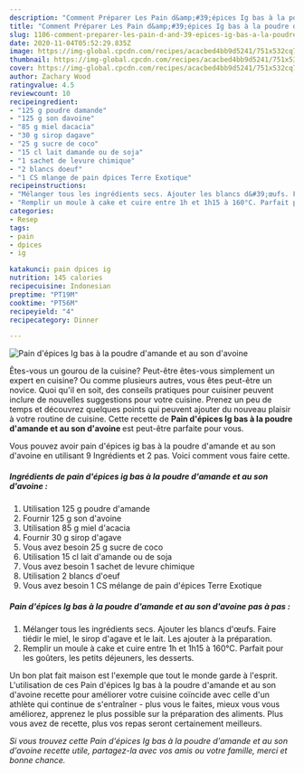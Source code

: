 ```yaml
---
description: "Comment Préparer Les Pain d&amp;#39;épices Ig bas à la poudre d&amp;#39;amande et au son d&amp;#39;avoine"
title: "Comment Préparer Les Pain d&amp;#39;épices Ig bas à la poudre d&amp;#39;amande et au son d&amp;#39;avoine"
slug: 1106-comment-preparer-les-pain-d-and-39-epices-ig-bas-a-la-poudre-d-and-39-amande-et-au-son-d-and-39-avoine
date: 2020-11-04T05:52:29.835Z
image: https://img-global.cpcdn.com/recipes/acacbed4bb9d5241/751x532cq70/pain-depices-ig-bas-a-la-poudre-damande-et-au-son-davoine-photo-principale-de-la-recette.jpg
thumbnail: https://img-global.cpcdn.com/recipes/acacbed4bb9d5241/751x532cq70/pain-depices-ig-bas-a-la-poudre-damande-et-au-son-davoine-photo-principale-de-la-recette.jpg
cover: https://img-global.cpcdn.com/recipes/acacbed4bb9d5241/751x532cq70/pain-depices-ig-bas-a-la-poudre-damande-et-au-son-davoine-photo-principale-de-la-recette.jpg
author: Zachary Wood
ratingvalue: 4.5
reviewcount: 10
recipeingredient:
- "125 g poudre damande"
- "125 g son davoine"
- "85 g miel dacacia"
- "30 g sirop dagave"
- "25 g sucre de coco"
- "15 cl lait damande ou de soja"
- "1 sachet de levure chimique"
- "2 blancs doeuf"
- "1 CS mlange de pain dpices Terre Exotique"
recipeinstructions:
- "Mélanger tous les ingrédients secs. Ajouter les blancs d&#39;œufs. Faire tiédir le miel, le sirop d&#39;agave et le lait. Les ajouter à la préparation."
- "Remplir un moule à cake et cuire entre 1h et 1h15 à 160°C. Parfait pour les goûters, les petits déjeuners, les desserts."
categories:
- Resep
tags:
- pain
- dpices
- ig

katakunci: pain dpices ig 
nutrition: 145 calories
recipecuisine: Indonesian
preptime: "PT19M"
cooktime: "PT56M"
recipeyield: "4"
recipecategory: Dinner

---
```



![Pain d&#39;épices Ig bas à la poudre d&#39;amande et au son d&#39;avoine](https://img-global.cpcdn.com/recipes/acacbed4bb9d5241/751x532cq70/pain-depices-ig-bas-a-la-poudre-damande-et-au-son-davoine-photo-principale-de-la-recette.jpg)

Êtes-vous un gourou de la cuisine? Peut-être êtes-vous simplement un expert en cuisine? Ou comme plusieurs autres, vous êtes peut-être un novice. Quoi qu'il en soit, des conseils pratiques pour cuisiner peuvent inclure de nouvelles suggestions pour votre cuisine. Prenez un peu de temps et découvrez quelques points qui peuvent ajouter du nouveau plaisir à votre routine de cuisine. Cette recette de <strong> Pain d&#39;épices Ig bas à la poudre d&#39;amande et au son d&#39;avoine </strong> est peut-être parfaite pour vous.

<!--inarticleads1-->

Vous pouvez avoir pain d&#39;épices ig bas à la poudre d&#39;amande et au son d&#39;avoine en utilisant 9 Ingrédients et 2 pas. Voici comment vous faire cette.

##### Ingrédients de pain d&#39;épices ig bas à la poudre d&#39;amande et au son d&#39;avoine :

1. Utilisation 125 g poudre d&#39;amande
1. Fournir 125 g son d&#39;avoine
1. Utilisation 85 g miel d&#39;acacia
1. Fournir 30 g sirop d&#39;agave
1. Vous avez besoin 25 g sucre de coco
1. Utilisation 15 cl lait d&#39;amande ou de soja
1. Vous avez besoin 1 sachet de levure chimique
1. Utilisation 2 blancs d&#39;oeuf
1. Vous avez besoin 1 CS mélange de pain d&#39;épices Terre Exotique




<!--inarticleads2-->

##### Pain d&#39;épices Ig bas à la poudre d&#39;amande et au son d&#39;avoine pas à pas :

1. Mélanger tous les ingrédients secs. Ajouter les blancs d&#39;œufs. Faire tiédir le miel, le sirop d&#39;agave et le lait. Les ajouter à la préparation.
1. Remplir un moule à cake et cuire entre 1h et 1h15 à 160°C. Parfait pour les goûters, les petits déjeuners, les desserts.




<!--inarticleads1-->

<p>
Un bon plat fait maison est l'exemple que tout le monde garde à l'esprit. L'utilisation de ces Pain d&#39;épices Ig bas à la poudre d&#39;amande et au son d&#39;avoine recette pour améliorer votre cuisine coïncide avec celle d'un athlète qui continue de s'entraîner - plus vous le faites, mieux vous vous améliorez, apprenez le plus possible sur la préparation des aliments. Plus vous avez de recette, plus vos repas seront certainement meilleurs.
</p>

<p>
<i>Si vous trouvez cette Pain d&#39;épices Ig bas à la poudre d&#39;amande et au son d&#39;avoine recette utile, partagez-la avec vos amis ou votre famille, merci et bonne chance.</i>
</p>
